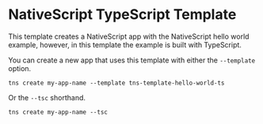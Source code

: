 # NativeScript TypeScript Template

This template creates a NativeScript app with the NativeScript hello world example,
however, in this template the example is built with TypeScript.

You can create a new app that uses this template with either the `--template` option.

```
tns create my-app-name --template tns-template-hello-world-ts
```

Or the `--tsc` shorthand.

```
tns create my-app-name --tsc
```
